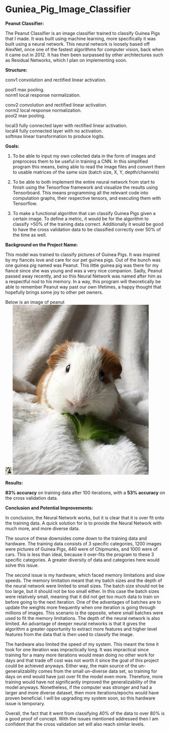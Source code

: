 # Guniea_Pig_Image_Classifier

**Peanut Classifier:**

The Peanut Classifier is an image classifier trained to classify Guinea Pigs that I made. It was built using machine learning, more specifically it was built using a neural network. This neural network is loosely based off AlexNet, once one of the fastest algorithms for computer vision, back when it came out in 2012. It has then been surpassed by other architectures such as Residual Networks, which I plan on implementing soon. 


**Structure:** 

conv1          convolution and rectified linear activation.    

pool1          max pooling.   
norm1          local response normalization.  

conv2          convolution and rectified linear activation.  
norm2          local response normalization.  
pool2          max pooling.  

local3         fully connected layer with rectified linear activation.  
local4         fully connected layer with no activation.  
softmax        linear transformation to produce logits.  
  

**Goals:**

1. To be able to input my own collected data in the form of images and preprocess them to be useful in training a CNN. In this 		simplified program this means, being  able to read the image files and convert them to usable matrices of the same size (batch size, X,  Y, depth/channels)

2. To be able to both implement the entire neural network from start to finish using the Tensorflow framework and visualize the results using Tensorboard. This means programming all the relevant code into computation graphs, their respective tensors, and executing them with Tensorflow.

3. To make a functional algorithm that can classify Guinea Pigs given a certain image. To define a metric, it would be for the algorithm to classify >50% of the training data correct. Additionally it would be good to have the cross validation data to be classified correctly over 50% of the time as well. 


**Background on the Project Name:**

This model was trained to classify pictures of Guinea Pigs. It was inspired by my fiancés love and care for our pet guinea pigs. Out of the bunch was one guinea pig named was Peanut.  This little guinea pig was there for my fiancé since she was young and was a very nice companion. Sadly, Peanut passed away recently, and so this Neural Network was named after him as a respectful nod to his memory. In a way, this program will theoretically be able to remember Peanut way past our own lifetimes, a happy thought that hopefully brings some joy to other pet owners.

Below is an image of peanut   
<img src="https://raw.githubusercontent.com/RickyAndreFlores/Guniea_Pig_Image_Classifier/master/Peanut%20-%20Copy.JPG" height="24">
![alt text](https://raw.githubusercontent.com/RickyAndreFlores/Guniea_Pig_Image_Classifier/master/Peanut%20-%20Copy.JPG)


**Results:**    

**83% accuracy** on training data after 100 iterations, with a **53% accuracy** on the cross validation data. 


**Conclusion and Potential Improvements:**

In conclusion, the Neural Network works, but it is clear that it is over fit onto the training data. A quick solution for is to provide the Neural Network with much more, and more diverse data. 

The source of these downsides come down to the training data and hardware. The training data consists of 3 specific categories, 1200 images were pictures of Guinea Pigs, 440 were of Chipmunks, and 1000 were of cars. This is less than ideal, because it over-fits the program to these 3 specific categories. A greater diversity of data and categories here would solve this issue. 

The second issue is my hardware,  which faced memory limitations and slow speeds. The memory limitation meant that my batch sizes and the depth of the neural network were limited to small sizes. The batch size should not be too large, but it should not be too small either. In this case the batch sizes were relatively small, meaning that it did not get too much data to train on before going to the next iteration. One of the advantages of batches are to update the weights more frequently when one iteration is going through millions of images. This scenario is the opposite, where small batches were used to fit the memory limitations. The depth of the neural network is also limited. An advantage of deeper neural networks is that it gives the algorithm a greater opportunity to extract more features and higher level features from the data that is then used to classify the image.  

The hardware also limited the speed of my system. This meant the time it took for one iteration was impractically long. It was impractical since training for a many more iterations would mean doing no other work for days and that trade off cost was not worth it since the goal of this project could be achieved anyways. Either way, the main source of the un-generalizability comes from the small un-diverse data set, so training for days on end would have just over fit the model even more. Therefore, more training would have not significantly improved the generalizability of the model anyways. Nonetheless, if the computer was stronger and had a larger and more diverse dataset, then more iterations/epochs would have proven beneficial. I will be upgrading my system soon, so this hardware issue is temporary.

Overall, the fact that it went from classifying 40% of the data to over 80% is a good proof of concept. With the issues mentioned addressed then I am confident that the cross validation set will also reach similar levels. 

